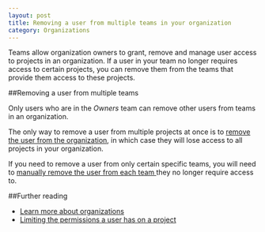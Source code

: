 ```yaml
---
layout: post
title: Removing a user from multiple teams in your organization
category: Organizations
---
```


Teams allow organization owners to grant, remove and manage user access to
projects in an organization. If a user in your team no longer requires access
to certain projects, you can remove them from the teams that provide them
access to these projects.

##Removing a user from multiple teams

Only users who are in the _Owners_ team can remove other users from teams in
an organization.

The only way to remove a user from multiple projects at once is to [remove the
user from the organization](/docs/organizations/removing-a-user-from-your-organization.html),
in which case they will lose access to all projects in your organization.

If you need to remove a user from only certain specific teams, you will need to
[manually remove the user from each team ](/docs/organizations/removing-a-user-from-a-team-in-your-organization.html) 
they no longer require access to.

##Further reading

- [Learn more about organizations](/docs/organizations.html)
- [Limiting the permissions a user has on a project](/docs/organizations/can-i-limit-the-permissions-a-user-has-on-a-specific-project.html)
